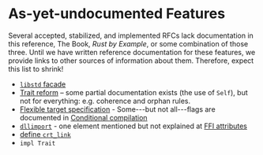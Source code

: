 # As-yet-undocumented Features

Several accepted, stabilized, and implemented RFCs lack documentation in this
reference, The Book, _Rust by Example_, or some combination of those three.
Until we have written reference documentation for these features, we provide
links to other sources of information about them. Therefore, expect this list
to shrink!

- [`libstd` facade]
- [Trait reform] – some partial documentation exists (the use of `Self`), but
  not for everything: e.g. coherence and orphan rules.
- [Flexible target specification] - Some---but not all---flags are documented
  in [Conditional compilation]
- [`dllimport`] - one element mentioned but not explained at [FFI attributes]
- [define `crt_link`]
- `impl Trait`

[Attributes on `match` arms]: https://github.com/rust-lang/rfcs/pull/49
[Attributes]: attributes.html
[Conditional compilation]: attributes.html#conditional-compilation
[FFI attributes]: attributes.html#ffi-attributes
[Flexible target specification]: https://github.com/rust-lang/rfcs/pull/131
[Integer overflow not `unsafe`]: https://github.com/rust-lang/rfcs/pull/560
[Trait reform]: https://github.com/rust-lang/rfcs/pull/48
[`dllimport`]: https://github.com/rust-lang/rfcs/pull/1717
[`libstd` facade]: https://github.com/rust-lang/rfcs/pull/40
[define `crt_link`]: https://github.com/rust-lang/rfcs/pull/1721
